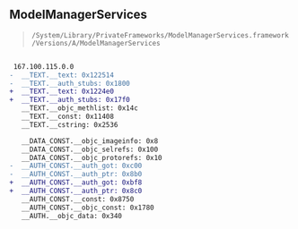 ## ModelManagerServices

> `/System/Library/PrivateFrameworks/ModelManagerServices.framework/Versions/A/ModelManagerServices`

```diff

 167.100.115.0.0
-  __TEXT.__text: 0x122514
-  __TEXT.__auth_stubs: 0x1800
+  __TEXT.__text: 0x1224e0
+  __TEXT.__auth_stubs: 0x17f0
   __TEXT.__objc_methlist: 0x14c
   __TEXT.__const: 0x11408
   __TEXT.__cstring: 0x2536

   __DATA_CONST.__objc_imageinfo: 0x8
   __DATA_CONST.__objc_selrefs: 0x100
   __DATA_CONST.__objc_protorefs: 0x10
-  __AUTH_CONST.__auth_got: 0xc00
-  __AUTH_CONST.__auth_ptr: 0x8b0
+  __AUTH_CONST.__auth_got: 0xbf8
+  __AUTH_CONST.__auth_ptr: 0x8c0
   __AUTH_CONST.__const: 0x8750
   __AUTH_CONST.__objc_const: 0x1780
   __AUTH.__objc_data: 0x340

```
